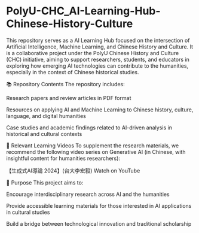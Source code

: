 # PolyU-CHC_AI-Learning-Hub-Chinese-History-Culture
This repository serves as a  AI Learning Hub focused on the intersection of Artificial Intelligence, Machine Learning, and Chinese History and Culture. It is a collaborative project under the PolyU Chinese History and Culture (CHC) initiative, aiming to support researchers, students, and educators in exploring how emerging AI technologies can contribute to the humanities, especially in the context of Chinese historical studies.

📚 Repository Contents
The repository includes:

Research papers and review articles in PDF format

Resources on applying AI and Machine Learning to Chinese history, culture, language, and digital humanities

Case studies and academic findings related to AI-driven analysis in historical and cultural contexts

🎥 Relevant Learning Videos
To supplement the research materials, we recommend the following video series on Generative AI (in Chinese, with insightful content for humanities researchers):

【生成式AI導論 2024】(台大李宏毅)
Watch on YouTube

📌 Purpose
This project aims to:

Encourage interdisciplinary research across AI and the humanities

Provide accessible learning materials for those interested in AI applications in cultural studies

Build a bridge between technological innovation and traditional scholarship

